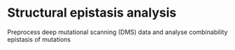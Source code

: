 # Structural epistasis analysis

Preprocess deep mutational scanning (DMS) data and analyse combinability epistasis of mutations



